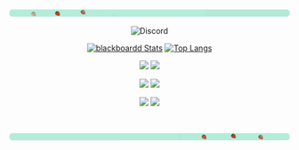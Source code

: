 [![strawberry banner](/assets/images/header/banner_upper.png)][sponsor]

<div align="center">

![Discord](https://dcbadge.vercel.app/api/shield/730650352436772874)

<!--START_SECTION:waka-->
<!--END_SECTION:waka-->

[<img src="https://github-readme-stats.vercel.app/api?username=blackboardd&show_icons=true&hide_title=true&theme=minimal&include_all_commits=true&count_private=true&line_height=32&hide=contribs,stars&hide_rank=true&icon_color=f03a17&border_radius=10" alt="blackboardd Stats" />][sponsor] [![Top Langs](https://github-readme-stats.vercel.app/api/top-langs/?username=blackboardd&layout=compact&langs_count=6&border_radius=10&card_width=235&custom_title=Languages)][sponsor]

[<img src="https://github-readme-stats.vercel.app/api/pin/?username=blackboardd&repo=xps-upcharge&theme=minimal" height="100">][xps-upcharge] [<img src="https://github-readme-stats.vercel.app/api/pin/?username=blackboardd&repo=gadfly&theme=minimal" height="100">][gadfly]


[<img src="https://github-readme-stats.vercel.app/api/pin/?username=blackboardd&repo=canvas-cli&theme=minimal" height="100">][canvas-cli] [<img src="https://github-readme-stats.vercel.app/api/pin/?username=blackboardd&repo=book-builder&theme=minimal" height="100">][book-builder]

[<img src="https://github-readme-stats.vercel.app/api/pin/?username=blackboardd&repo=magui&theme=minimal" height="100">][magui] [<img src="https://github-readme-stats.vercel.app/api/pin/?username=blackboardd&repo=yarn-project-template&theme=minimal" height="100">][yarn-project-template]

<br />

</div>

[![strawberry banner](/assets/images/header/banner_lower.png)][sponsor]

  [sponsor]:    https://github.com/sponsors/blackboardd
  [xps-upcharge]: https://github.com/blackboardd/xps-upcharge
  [gadfly]: https://github.com/blackboardd/gadfly
  [canvas-cli]: https://github.com/blackboardd/canvas-cli
  [book-builder]: https://github.com/blackboardd/book-builder
  [magui]: https://github.com/blackboardd/magui
  [yarn-project-template]: https://github.com/blackboardd/yarn-project-template
